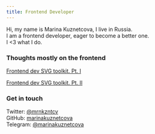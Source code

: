 ```yaml
---
title: Frontend Developer
---
```


Hi, my name is Marina Kuznetcova, I live in Russia.<br>
I am a frontend developer, eager to become a better one.<br>
I <3 what I do.<br>

<h3>Thoughts mostly on the frontend</h3>

[Frontend dev SVG toolkit. Pt. I](/frontend-dev-svg-toolkit)

[Frontend dev SVG toolkit. Pt. II](/frontend-dev-svg-toolkit-pt-2)

<h3>Get in touch</h3>

Twitter: <a href="https://twitter.com/mrnkzntcv">@mrnkzntcv</a><br>
GitHub: <a href="https://github.com/marinakuznetcova">marinakuznetcova</a><br>
Telegram: <a href="http://t.me/marinakuznetcova">@marinakuznetcova</a>
